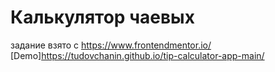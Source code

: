# Калькулятор чаевых  
задание взято с https://www.frontendmentor.io/  
[Demo]https://tudovchanin.github.io/tip-calculator-app-main/
